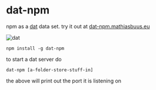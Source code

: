 # dat-npm

npm as a [dat](https://github.com/maxogden/dat) data set. try it out at [dat-npm.mathiasbuus.eu](http://dat-npm.mathiasbuus.eu)

![dat](http://img.shields.io/badge/Development%20sponsored%20by-dat-green.svg?style=flat)

	npm install -g dat-npm

to start a dat server do

	dat-npm [a-folder-store-stuff-in]

the above will print out the port it is listening on
